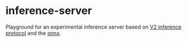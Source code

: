 # inference-server

Playground for an experimental inference server based on [V2 inference protocol][v2] and the [onnx][onnx].

[v2]: https://kserve.github.io/website/modelserving/inference_api/#grpc
[onnx]: https://onnx.ai/
